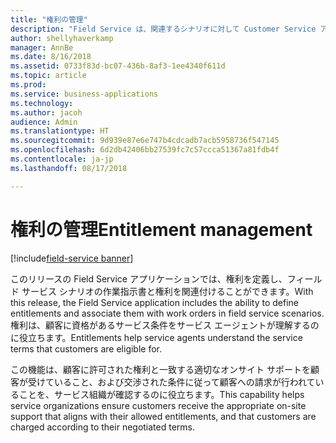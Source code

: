 ```yaml
---
title: "権利の管理"
description: "Field Service は、関連するシナリオに対して Customer Service アプリケーションで有効化される現在の権利機能を拡張しました。"
author: shellyhaverkamp
manager: AnnBe
ms.date: 8/16/2018
ms.assetid: 0733f83d-bc07-436b-8af3-1ee4340f611d
ms.topic: article
ms.prod: 
ms.service: business-applications
ms.technology: 
ms.author: jacoh
audience: Admin
ms.translationtype: HT
ms.sourcegitcommit: 9d939e87e6e747b4cdcadb7acb5958736f547145
ms.openlocfilehash: 6d2db42406bb27539fc7c57ccca51367a81fdb4f
ms.contentlocale: ja-jp
ms.lasthandoff: 08/17/2018

---
```

#  <a name="entitlement-management"></a><span data-ttu-id="65158-103">権利の管理</span><span class="sxs-lookup"><span data-stu-id="65158-103">Entitlement management</span></span>

[!include[field-service banner](../../includes/field-service.md)]

<span data-ttu-id="65158-104">このリリースの Field Service アプリケーションでは、権利を定義し、フィールド サービス シナリオの作業指示書と権利を関連付けることができます。</span><span class="sxs-lookup"><span data-stu-id="65158-104">With this release, the Field Service application includes the ability to define entitlements and associate them with work orders in field service scenarios.</span></span> <span data-ttu-id="65158-105">権利は、顧客に資格があるサービス条件をサービス エージェントが理解するのに役立ちます。</span><span class="sxs-lookup"><span data-stu-id="65158-105">Entitlements help service agents understand the service terms that customers are eligible for.</span></span>

<span data-ttu-id="65158-106">この機能は、顧客に許可された権利と一致する適切なオンサイト サポートを顧客が受けていること、および交渉された条件に従って顧客への請求が行われていることを、サービス組織が確認するのに役立ちます。</span><span class="sxs-lookup"><span data-stu-id="65158-106">This capability helps service organizations ensure customers receive the appropriate on-site support that aligns with their allowed entitlements, and that customers are charged according to their negotiated terms.</span></span>


